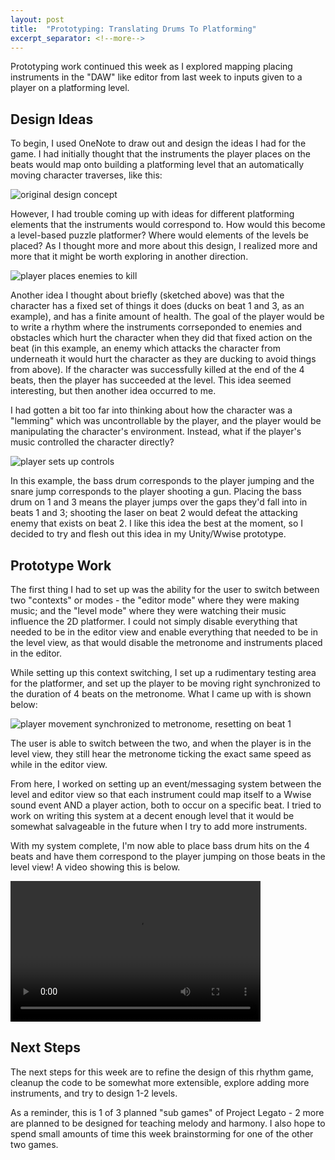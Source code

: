 ```yaml
---
layout: post
title:  "Prototyping: Translating Drums To Platforming"
excerpt_separator: <!--more-->
---
```


Prototyping work continued this week as I explored mapping placing instruments in the "DAW" like editor from last week to inputs given to a player on a platforming level.

<!--more-->


## Design Ideas

To begin, I used OneNote to draw out and design the ideas I had for the game. I had initially thought that the instruments the player places on the beats would map onto building a platforming level that an automatically moving character traverses, like this:

![original design concept](/assets/images/2019-10-02-original-idea.png)

However, I had trouble coming up with ideas for different platforming elements that the instruments would correspond to. How would this become a level-based puzzle platformer? Where would elements of the levels be placed? As I thought more and more about this design, I realized more and more that it might be worth exploring in another direction.

![player places enemies to kill](/assets/images/2019-10-02-killer-idea.png)

Another idea I thought about briefly (sketched above) was that the character has a fixed set of things it does (ducks on beat 1 and 3, as an example), and has a finite amount of health. The goal of the player would be to write a rhythm where the instruments corrseponded to enemies and obstacles which hurt the character when they did that fixed action on the beat (in this example, an enemy which attacks the character from underneath it would hurt the character as they are ducking to avoid things from above). If the character was successfully killed at the end of the 4 beats, then the player has succeeded at the level. This idea seemed interesting, but then another idea occurred to me.

I had gotten a bit too far into thinking about how the character was a "lemming" which was uncontrollable by the player, and the player would be manipulating the character's environment. Instead, what if the player's music controlled the character directly?

![player sets up controls](/assets/images/2019-10-02-iterated-idea.png)

In this example, the bass drum corresponds to the player jumping and the snare jump corresponds to the player shooting a gun. Placing the bass drum on 1 and 3 means the player jumps over the gaps they'd fall into in beats 1 and 3; shooting the laser on beat 2 would defeat the attacking enemy that exists on beat 2. I like this idea the best at the moment, so I decided to try and flesh out this idea in my Unity/Wwise prototype.



## Prototype Work

The first thing I had to set up was the ability for the user to switch between two "contexts" or modes - the "editor mode" where they were making music; and the "level mode" where they were watching their music influence the 2D platformer. I could not simply disable everything that needed to be in the editor view and enable everything that needed to be in the level view, as that would disable the metronome and instruments placed in the editor.

While setting up this context switching, I set up a rudimentary testing area for the platformer, and set up the player to be moving right synchronized to the duration of 4 beats on the metronome. What I came up with is shown below:


![player movement synchronized to metronome, resetting on beat 1](/assets/images/2019-10-02-player-mvmt-sync.gif)

The user is able to switch between the two, and when the player is in the level view, they still hear the metronome ticking the exact same speed as while in the editor view.

From here, I worked on setting up an event/messaging system between the level and editor view so that each instrument could map itself to a Wwise sound event AND a player action, both to occur on a specific beat. I tried to work on writing this system at a decent enough level that it would be somewhat salvageable in the future when I try to add more instruments.

With my system complete, I'm now able to place bass drum hits on the 4 beats and have them correspond to the player jumping on those beats in the level view! A video showing this is below.


<video width="400" height="225" src="/assets/videos/2019-10-01-beats-and-jumps.mp4" type="video/mp4"></video>


## Next Steps

The next steps for this week are to refine the design of this rhythm game, cleanup the code to be somewhat more extensible, explore adding more instruments, and try to design 1-2 levels.

As a reminder, this is 1 of 3 planned "sub games" of Project Legato - 2 more are planned to be designed for teaching melody and harmony. I also hope to spend small amounts of time this week brainstorming for one of the other two games.